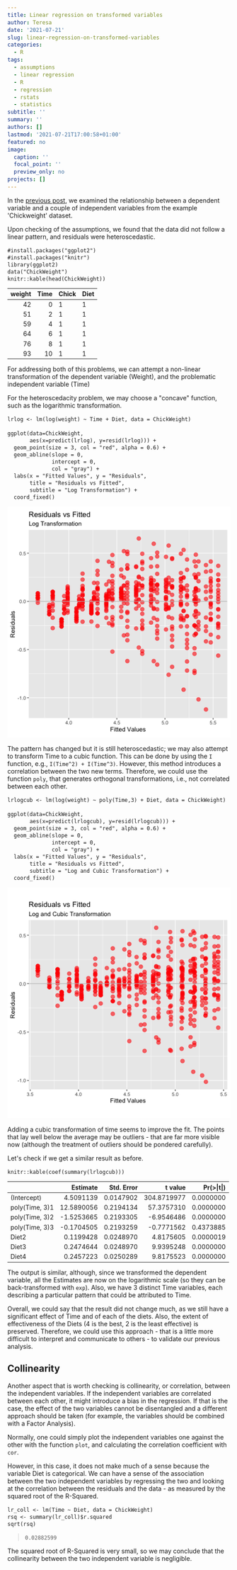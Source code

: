 ```yaml
---
title: Linear regression on transformed variables
author: Teresa
date: '2021-07-21'
slug: linear-regression-on-transformed-variables
categories:
  - R
tags:
  - assumptions
  - linear regression
  - R
  - regression
  - rstats
  - statistics
subtitle: ''
summary: ''
authors: []
lastmod: '2021-07-21T17:00:58+01:00'
featured: no
image:
  caption: ''
  focal_point: ''
  preview_only: no
projects: []
---
```


In the [previous post](https://tdbianco.netlify.app/post/the-assumptions-of-linear-regression/), we examined the relationship between a dependent variable and a couple of independent variables from the example 'Chickweight' dataset.

Upon checking of the assumptions, we found that the data did not follow a linear pattern, and residuals were heteroscedastic.

```{r}
#install.packages("ggplot2")
#install.packages("knitr")
library(ggplot2)
data("ChickWeight")
knitr::kable(head(ChickWeight))
```

| weight | Time | Chick | Diet |
|-------:|-----:|:------|:-----|
|     42 |    0 | 1     | 1    |
|     51 |    2 | 1     | 1    |
|     59 |    4 | 1     | 1    |
|     64 |    6 | 1     | 1    |
|     76 |    8 | 1     | 1    |
|     93 |   10 | 1     | 1    |

For addressing both of this problems, we can attempt a non-linear transformation of the dependent variable (Weight), and the problematic independent variable (Time)

For the heteroscedacity problem, we may choose a "concave" function, such as the logarithmic transformation.

```{r}
lrlog <- lm(log(weight) ~ Time + Diet, data = ChickWeight)

ggplot(data=ChickWeight, 
       aes(x=predict(lrlog), y=resid(lrlog))) +
  geom_point(size = 3, col = "red", alpha = 0.6) +
  geom_abline(slope = 0,
              intercept = 0,
              col = "gray") + 
  labs(x = "Fitted Values", y = "Residuals", 
       title = "Residuals vs Fitted", 
       subtitle = "Log Transformation") + 
  coord_fixed() 
```

![](images/log_t.png)

The pattern has changed but it is still heteroscedastic; we may also attempt to transform Time to a cubic function. This can be done by using the `I` function, e.g., `I(Time^2) + I(Time^3)`. However, this method introduces a correlation between the two new terms. Therefore, we could use the function `poly`, that generates orthogonal transformations, i.e., not correlated between each other.

```{r}
lrlogcub <- lm(log(weight) ~ poly(Time,3) + Diet, data = ChickWeight)

ggplot(data=ChickWeight, 
       aes(x=predict(lrlogcub), y=resid(lrlogcub))) +
  geom_point(size = 3, col = "red", alpha = 0.6) +
  geom_abline(slope = 0,
              intercept = 0,
              col = "gray") + 
  labs(x = "Fitted Values", y = "Residuals", 
       title = "Residuals vs Fitted", 
       subtitle = "Log and Cubic Transformation") + 
  coord_fixed() 
```

![](images/log_cub.png)

Adding a cubic transformation of time seems to improve the fit. The points that lay well below the average may be outliers - that are far more visible now (although the treatment of outliers should be pondered carefully).

Let's check if we get a similar result as before.

```{r}
knitr::kable(coef(summary(lrlogcub)))
```

|                |   Estimate | Std. Error |     t value | Pr(\>\|t\|) |
|:---------------|-----------:|-----------:|------------:|------------:|
| (Intercept)    |  4.5091139 |  0.0147902 | 304.8719977 |   0.0000000 |
| poly(Time, 3)1 | 12.5890056 |  0.2194134 |  57.3757310 |   0.0000000 |
| poly(Time, 3)2 | -1.5253665 |  0.2193305 |  -6.9546486 |   0.0000000 |
| poly(Time, 3)3 | -0.1704505 |  0.2193259 |  -0.7771562 |   0.4373885 |
| Diet2          |  0.1199428 |  0.0248970 |   4.8175605 |   0.0000019 |
| Diet3          |  0.2474644 |  0.0248970 |   9.9395248 |   0.0000000 |
| Diet4          |  0.2457223 |  0.0250289 |   9.8175523 |   0.0000000 |

The output is similar, although, since we transformed the dependent variable, all the Estimates are now on the logarithmic scale (so they can be back-transformed with `exp`). Also, we have 3 distinct Time variables, each describing a particular pattern that could be attributed to Time.

Overall, we could say that the result did not change much, as we still have a significant effect of Time and of each of the diets. Also, the extent of effectiveness of the Diets (4 is the best, 2 is the least effective) is preserved. Therefore, we could use this approach - that is a little more difficult to interpret and communicate to others - to validate our previous analysis.

## Collinearity

Another aspect that is worth checking is collinearity, or correlation, between the independent variables. If the independent variables are correlated between each other, it might introduce a bias in the regression. If that is the case, the effect of the two variables cannot be disentangled and a different approach should be taken (for example, the variables should be combined with a Factor Analysis).

Normally, one could simply plot the independent variables one against the other with the function `plot`, and calculating the correlation coefficient with `cor`.

However, in this case, it does not make much of a sense because the variable Diet is categorical. We can have a sense of the association between the two independent variables by regressing the two and looking at the correlation between the residuals and the data - as measured by the squared root of the R-Squared.

```{r}
lr_coll <- lm(Time ~ Diet, data = ChickWeight)
rsq <- summary(lr_coll)$r.squared
sqrt(rsq)
```

> `0.02882599`

The squared root of R-Squared is very small, so we may conclude that the collinearity between the two independent variable is negligible.

